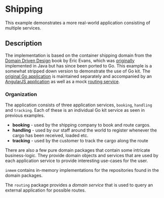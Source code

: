 # Shipping

This example demonstrates a more real-world application consisting of multiple services.

## Description

The implementation is based on the container shipping domain from the [Domain Driven Design](http://www.amazon.com/Domain-Driven-Design-Tackling-Complexity-Software/dp/0321125215) book by Eric Evans, which was [originally](http://dddsample.sourceforge.net/) implemented in Java but has since been ported to Go. This example is a somewhat stripped down version to demonstrate the use of Go kit. The [original Go application](https://github.com/marcusolsson/goddd) is maintained separately and accompanied by an [AngularJS application](https://github.com/marcusolsson/dddelivery-angularjs) as well as a mock [routing service](https://github.com/marcusolsson/pathfinder). 

### Organization

The application consists of three application services, `booking`, `handling` and `tracking`. Each of these is an individual Go kit service as seen in previous examples. 

- __booking__ - used by the shipping company to book and route cargos.
- __handling__ - used by our staff around the world to register whenever the cargo has been received, loaded etc.
- __tracking__ - used by the customer to track the cargo along the route

There are also a few pure domain packages that contain some intricate business-logic. They provide domain objects and services that are used by each application service to provide interesting use-cases for the user.

`inmem` contains in-memory implementations for the repositories found in the domain packages.

The `routing` package provides a _domain service_ that is used to query an external application for possible routes.
